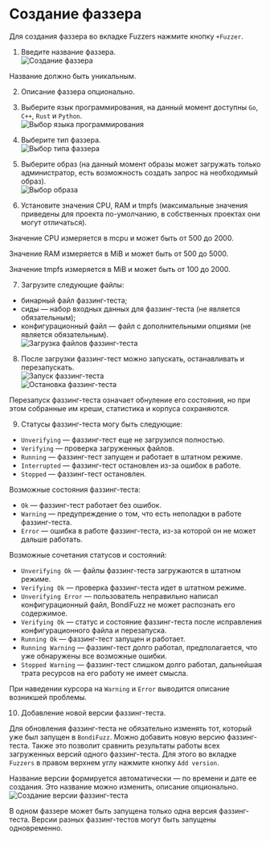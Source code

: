 
# Создание фаззера

Для создания фаззера во вкладке Fuzzers нажмите кнопку `+Fuzzer`.

1. Введите название фаззера.  
![Создание фаззера](assets/create_fuzzer.PNG)

Название должно быть уникальным.

2. Описание фаззера опционально.

3. Выберите язык программирования, на данный момент доступны `Go`, `C++`, `Rust` и `Python`.  
![Выбор языка программирования](assets/select_fuzzer_language.PNG)

4. Выберите тип фаззера.  
![Выбор типа фаззера](assets/select_fuzzer_engine.PNG)

5. Выберите образ (на данный момент образы может загружать только администратор, есть возможность создать запрос на необходимый образ).  
![Выбор образа](assets/images.PNG)

6. Установите значения CPU, RAM и tmpfs (максимальные значения приведены для проекта по-умолчанию, в собственных проектах они могут отличаться).

Значение CPU измеряется в mcpu и может быть от 500 до 2000.

Значение RAM измеряется в MiB и может быть от 500 до 5000.

Значение tmpfs измеряется в MiB и может быть от 100 до 2000.

7. Загрузите следующие файлы:

- бинарный файл фаззинг-теста;
- сиды — набор входных данных для фаззинг-теста (не является обязательным);
- конфигурационный файл — файл с дополнительными опциями (не является обязательным).  
![Загрузка файлов фаззинг-теста](assets/upload.PNG)

8. После загрузки фаззинг-тест можно запускать, останавливать и перезапускать.  
![Запуск фаззинг-теста](assets/start.PNG)  
![Остановка фаззинг-теста](assets/stop.PNG)

Перезапуск фаззинг-теста означает обнуление его состояния, но при этом собранные им креши, статистика и корпуса сохраняются.

9. Статусы фаззинг-теста могу быть следующие:

- `Unverifying` — фаззинг-тест еще не загрузился полностью.
- `Verifying` — проверка загруженных файлов.
- `Running` — фаззинг-тест запущен и работает в штатном режиме.
- `Interrupted` — фаззинг-тест остановлен из-за ошибок в работе.
- `Stopped` — фаззинг-тест остановлен.

Возможные состояния фаззинг-теста:

- `Ok` — фаззинг-тест работает без ошибок.
- `Warning` — предупреждение о том, что есть неполадки в работе фаззинг-теста.
- `Error` — ошибка в работе фаззинг-теста, из-за которой он не может дальше работать.

Возможные сочетания статусов и состояний:

- `Unverifying Ok` — файлы фаззинг-теста загружаются в штатном режиме.
- `Verifying Ok` — проверка фаззинг-теста идет в штатном режиме.
- `Unverifying Error` — пользователь неправильно написал конфигурационный файл, BondiFuzz не может распознать его содержимое.
- `Verifying Ok` — статус и состояние фаззинг-теста после исправления конфигурационного файла и перезапуска.
- `Running Ok` — фаззинг-тест запущен и работает.
- `Running Warning` — фаззинг-тест долго работал, предполагается, что уже обнаружены все возможные ошибки.
- `Stopped Warning` — фаззинг-тест слишком долго работал, дальнейшая трата ресурсов на его работу не имеет смысла.

При наведении курсора на `Warning` и `Error` выводится описание возникшей проблемы.

10. Добавление новой версии фаззинг-теста.

Для обновления фаззинг-теста не обязательно изменять тот, который уже был запущен в `BondiFuzz`. Можно добавить новую версию фаззинг-теста. Также это позволит сравнить результаты работы всех загруженных версий одного фаззинг-теста. Для этого во вкладке `Fuzzers` в правом верхнем углу нажмите кнопку `Add version`.

Название версии формируется автоматически — по времени и дате ее создания. Это название можно изменить, описание опционально.  
![Создание версии фаззинг-теста](assets/create_version.PNG)

В одном фаззере может быть запущена только одна версия фаззинг-теста. Версии разных фаззинг-тестов могут быть запущены одновременно.

